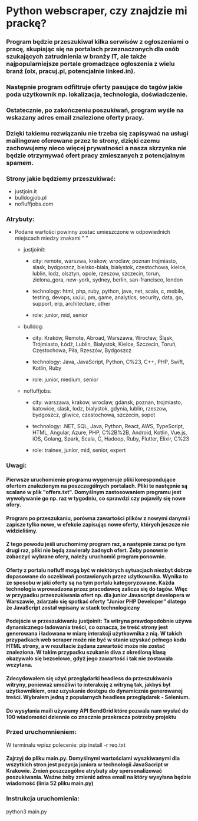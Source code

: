 # Python webscraper, czy znajdzie mi prackę?
### Program będzie przeszukiwał kilka serwisów z ogłoszeniami o pracę, skupiając się na portalach przeznaczonych dla osób szukających zatrudnienia w branży IT, ale także najpopularniejsze portale gromadzące ogłoszenia z wielu branż (olx, pracuj.pl, potencjalnie linked.in).

### Następnie program odfiltruje oferty pasujące do tagów jakie poda użytkownik np. lokalizacja, technologia, doświadczenie.

### Ostatecznie, po zakończeniu poszukiwań, program wyśle na wskazany adres email znalezione oferty pracy.

### Dzięki takiemu rozwiązaniu nie trzeba się zapisywać na usługi mailingowe oferowane przez te strony, dzięki czemu zachowujemy nieco więcej prywatności a nasza skrzynka nie będzie otrzymywać ofert pracy zmieszanych z potencjalnym spamem.

### Strony jakie będziemy przeszukiwać:
- justjoin.it
- bulldogjob.pl
- nofluffjobs.com


### Atrybuty:
- Podane wartości powinny zostać umieszczone w odpowiednich miejscach miedzy znakami " "
    - justjoinit:
        - city: remote, warszwa, krakow, wroclaw, poznan trojmiasto, slask, bydgoszcz, bielsko-biala, bialystok, czestochowa, kielce, lublin, lodz, olsztyn, opole, rzeszow, szczecin, torun, zielona_gora, new-york, sydney, berlin, san-francisco, london

        - technology: html, php, ruby, python, java, net, scala, c, mobile, testing, devops, ux/ui, pm, game, analytics, security, data, go, support, erp, architecture, other

        - role: junior, mid, senior

    - bulldog:
        - city: Kraków, Remote, Abroad, Warszawa, Wrocław, Śląsk, Trójmiasto, Łódź, Lublin, Białystok, Kielce, Szczecin, Toruń, Częstochowa, Piła, Rzeszów, Bydgoszcz

        - technology: Java, JavaScript, Python, C%23, C++, PHP, Swift, Kotlin, Ruby

        - role: junior, medium, senior
        
    - nofluffjobs:
        - city: warszawa, krakow, wroclaw, gdansk, poznan, trojmiasto, katowice, slask, lodz, bialystok, gdynia, lublin, rzeszow, bydgoszcz, gliwice, czestochowa, szczecin, sopot
        
        - technology: .NET, SQL, Java, Python, React, AWS, TypeScript, HTML, Angular, Azure, PHP, C%2B%2B, Android, Kotlin, Vue.js, iOS, Golang, Spark, Scala, C, Hadoop, Ruby, Flutter, Elixir, C%23

        - role: trainee, junior, mid, senior, expert

### Uwagi:
#### Pierwsze uruchomienie programu wygeneruje pliki korespondujące ofertom znalezionym na poszczególnych portalach. Pliki te następnie są scalane w plik "offers.txt". Domyślnym zastosowaniem programu jest wywoływanie go np. raz w tygodniu, co sprawdzi czy pojawiły się nowe ofery.
#### Program po przeszukaniu, porówna zawartości plików z nowymi danymi i zapisze tylko nowe, w efekcie zapisując nowe oferty, których jeszcze nie widzieliśmy.
#### Z tego powodu jeśli uruchomimy program raz, a następnie zaraz po tym drugi raz, pliki nie będą zawierały żadnych ofert. Żeby ponownie zobaczyć wybrane ofery, należy uruchomić program ponownie.
#### Oferty z portalu nofluff mogą być w niektórych sytuacjach niezbyt dobrze dopasowane do oczekiwań postawionych przez użytkownika. Wynika to ze sposobu w jaki oferty są na tym portalu kategoryzowane. Każda technologia wprowadzona przez pracodawcę zalicza się do tagów. Więc w przypadku przeszukiwania ofert np. dla junior Javascript developera w Warszawie, zdarzało się spotkać oferty "Junior PHP Developer" dlatego że JavaScript został wpisany w stack technologiczny
#### Podejście w przeszukiwaniu justjoinit: Ta witryna prawdopodobnie używa dynamicznego ładowania treści, co oznacza, że treść strony jest generowana i ładowana w miarę interakcji użytkownika z nią. W takich przypadkach web scraper może nie być w stanie uzyskać pełnego kodu HTML strony, a w rezultacie żądana zawartość może nie zostać znaleziona. W takim przypadku szukanie diva z określoną klasą okazywało się bezcelowe, gdyż jego zawartość i tak nie zostawała wczytana. 
#### Zdecydowałem się użyć przeglądarki headless do przeszukiwania witryny, ponieważ umożliwi to interakcję z witryną tak, jakbyś był użytkownikiem, oraz uzyskanie dostępu do dynamicznie generowanej treści. Wybrałem jedną z popularnych headless przeglądarek - Selenium. 
#### Do wysyłania maili używamy API SendGrid które pozwala nam wysłać do 100 wiadomości dziennie co znacznie przekracza potrzeby projektu

### Przed uruchomnieniem:
W terminalu wpisz polecenie:
    pip install -r req.txt
    
#### Zajrzyj do pliku main.py. Domyślnymi wartościami wyszkiwanymi dla wszytkich stron jest pozycja juniora w technologii JavaSacript w Krakowie. Zmień poszczególne atrybuty aby spersonalizować poszukiwania. Ważne żeby zmienić adres email na który wysyłana będzie wiadomość (linia 52 pliku main.py)

### Instrukcja uruchomienia:
python3 main.py
